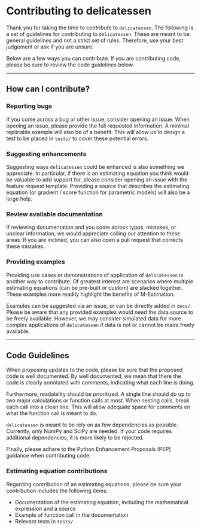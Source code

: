 # Contributing to delicatessen

Thank you for taking the time to contribute to `delicatessen`. The following is a set of guidelines
for contributing to `delicatessen`. These are meant to be general guidelines and not a strict set of
rules. Therefore, use your best judgement or ask if you are unsure.

Below are a few ways you can contribute. If you are contributing code, please be sure to review the
code guidelines below.

-----------------------------

## How can I contribute?

### Reporting bugs

If you come across a bug or other issue, consider opening an issue. When opening an issue, please 
provide the full requested information. A minimal replicable example will also be of a benefit. This
will allow us to design a test to be placed in `tests/` to cover these potential errors.

### Suggesting enhancements

Suggesting ways `delicatessen` could be enhanced is also something we appreciate. In particular, if
there is an estimating equation you think would be valuable to add support for, please consider 
opening an issue with the feature request template. Providing a source that describes the estimating
equation (or gradient / score function for parametric models) will also be a large help.

### Review available documentation

If reviewing documentation and you come across typos, mistakes, or unclear information, we would 
appreciate calling our attention to these areas. If you are inclined, you can also open a pull request
that corrects these mistakes.

### Providing examples

Providing use cases or demonstrations of application of `delicatessen` is another way to contribute.
Of greatest interest are scenarios where multiple estimating equations (can be pre-built or custom) are
stacked together. These examples more readily highlight the benefits of M-Estimation.

Examples can be suggested via an issue, or can be directly added in `docs/`. Please be aware that
any provided examples would need the data source to be freely available. However, we may consider 
simulated data for more complex applications of `delicatessen` if data is not or cannot be made 
freely available.

-----------------------------

## Code Guidelines

When proposing updates to the code, please be sure that the proposed code is well documented. By well
documented, we mean that there the code is clearly annotated with comments, indicating what each line
is doing. 

Furthermore, readability should be prioritized. A single line should do up to two major calculations or
function calls at most. When nesting calls, break each call into a clean line. This will allow adequate
space for comments on what the function call is meant to do.

`delicatessen` is meant to be rely on as few dependencies as possible. Currently, only NumPy and 
SciPy are needed. If your code requires additional dependencies, it is more likely to be rejected.

Finally, please adhere to the Python Enhancement Proposals (PEP) guidance when contributing code.

### Estimating equation contributions

Regarding contribution of an estimating equations, please be sure your contribution includes the 
following items:
 - Documentation of the estimating equation, including the mathematical expression and a source
 - Example of function call in the documentation
 - Relevant tests in `tests/`
